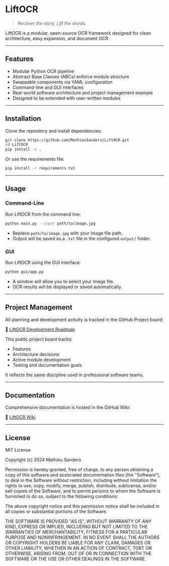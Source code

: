 # LiftOCR

> *Recover the story. Lift the words.*

LiftOCR is a modular, open-source OCR framework designed for clean architecture, easy expansion, and document OCR.

---

## Features

- Modular Python OCR pipeline
- Abstract Base Classes (ABCs) enforce module structure
- Swappable components via YAML configuration
- Command-line and GUI interfaces
- Real-world software architecture and project management example
- Designed to be extended with user-written modules

---

## Installation

Clone the repository and install dependencies:

```bash
git clone https://github.com/MathieuSanders/LiftOCR.git
cd LiftOCR
pip install -e .
```

Or use the requirements file:

```bash
pip install -r requirements.txt
```

---

## Usage

### Command-Line

Run LiftOCR from the command line:

```bash
python main.py --input path/to/image.jpg
```

- Replace `path/to/image.jpg` with your image file path.
- Output will be saved as a `.txt` file in the configured `output/` folder.

### GUI

Run LiftOCR using the GUI interface:

```bash
python gui/app.py
```

- A window will allow you to select your image file.
- OCR results will be displayed or saved automatically.

---

## Project Management

All planning and development activity is tracked in the GitHub Project board:

📌 [LiftOCR Development Roadmap](https://github.com/MathieuSanders/LiftOCR/projects)

This public project board tracks:

- Features
- Architecture decisions
- Active module development
- Testing and documentation goals

It reflects the same discipline used in professional software teams.

---

## Documentation

Comprehensive documentation is hosted in the GitHub Wiki:

📖 [LiftOCR Wiki](https://github.com/MathieuSanders/LiftOCR/wiki)

---

## License

MIT License

Copyright (c) 2024 Mathieu Sanders

Permission is hereby granted, free of charge, to any person obtaining a copy
of this software and associated documentation files (the "Software"), to deal
in the Software without restriction, including without limitation the rights
to use, copy, modify, merge, publish, distribute, sublicense, and/or sell
copies of the Software, and to permit persons to whom the Software is
furnished to do so, subject to the following conditions:

The above copyright notice and this permission notice shall be included in all
copies or substantial portions of the Software.

THE SOFTWARE IS PROVIDED "AS IS", WITHOUT WARRANTY OF ANY KIND, EXPRESS OR
IMPLIED, INCLUDING BUT NOT LIMITED TO THE WARRANTIES OF MERCHANTABILITY,
FITNESS FOR A PARTICULAR PURPOSE AND NONINFRINGEMENT. IN NO EVENT SHALL THE
AUTHORS OR COPYRIGHT HOLDERS BE LIABLE FOR ANY CLAIM, DAMAGES OR OTHER
LIABILITY, WHETHER IN AN ACTION OF CONTRACT, TORT OR OTHERWISE, ARISING FROM,
OUT OF OR IN CONNECTION WITH THE SOFTWARE OR THE USE OR OTHER DEALINGS IN THE
SOFTWARE.
